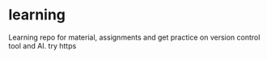 # learning
Learning repo for material, assignments and get practice on version control tool and AI. try https

